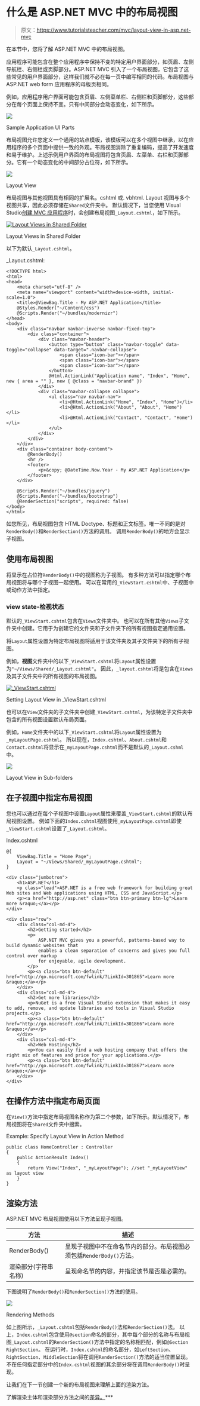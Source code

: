 # 什么是 ASP.NET MVC 中的布局视图

> 原文：<https://www.tutorialsteacher.com/mvc/layout-view-in-asp.net-mvc>

在本节中，您将了解 ASP.NET MVC 中的布局视图。

应用程序可能包含在整个应用程序中保持不变的特定用户界面部分，如页眉、左侧导航栏、右侧栏或页脚部分。ASP.NET MVC 引入了一个布局视图，它包含了这些常见的用户界面部分，这样我们就不必在每一页中编写相同的代码。布局视图与 ASP.NET web form 应用程序的母版页相同。

例如，应用程序用户界面可能包含页眉、左侧菜单栏、右侧栏和页脚部分，这些部分在每个页面上保持不变。只有中间部分会动态变化，如下所示。

[![](img/5cc48145e2ce4edf97c432bc0e14702a.png)](../../Content/images/mvc/layout-view-1.png)

Sample Application UI Parts



布局视图允许您定义一个通用的站点模板，该模板可以在多个视图中继承，以在应用程序的多个页面中提供一致的外观。布局视图消除了重复编码，提高了开发速度和易于维护。上述示例用户界面的布局视图将包含页眉、左菜单、右栏和页脚部分。它有一个动态变化的中间部分占位符，如下所示。

[![](img/e379d70e4bbdcc19afbd2945a9db0c31.png)](../../Content/images/mvc/layout-view-2.png)

Layout View



布局视图与其他视图具有相同的扩展名。cshtml 或. vbhtml. Layout 视图与多个视图共享，因此必须存储在`Shared`文件夹中。 默认情况下，当您使用 Visual Studio[创建 MVC 应用程序](/mvc/create-first-asp.net-mvc-application)时，会创建布局视图`_Layout.cshtml`，如下所示。

[![Layout Views in Shared Folder](img/2ab341b0be4a043c0d18ce21ee3e5e2a.png)](../../Content/images/mvc/layout-view-3.png)

Layout Views in Shared Folder



以下为默认`_Layout.cshtml`。

_Layout.cshtml: 

```
<!DOCTYPE html>
<html>
<head>
    <meta charset="utf-8" />
    <meta name="viewport" content="width=device-width, initial-scale=1.0">
    <title>@ViewBag.Title - My ASP.NET Application</title>
    @Styles.Render("~/Content/css")
    @Scripts.Render("~/bundles/modernizr")
</head>
<body>
    <div class="navbar navbar-inverse navbar-fixed-top">
        <div class="container">
            <div class="navbar-header">
                <button type="button" class="navbar-toggle" data-toggle="collapse" data-target=".navbar-collapse">
                    <span class="icon-bar"></span>
                    <span class="icon-bar"></span>
                    <span class="icon-bar"></span>
                </button>
                @Html.ActionLink("Application name", "Index", "Home", new { area = "" }, new { @class = "navbar-brand" })
            </div>
            <div class="navbar-collapse collapse">
                <ul class="nav navbar-nav">
                    <li>@Html.ActionLink("Home", "Index", "Home")</li>
                    <li>@Html.ActionLink("About", "About", "Home")</li>
                    <li>@Html.ActionLink("Contact", "Contact", "Home")</li>
                </ul>
            </div>
        </div>
    </div>
    <div class="container body-content">
        @RenderBody()
        <hr />
        <footer>
            <p>&copy; @DateTime.Now.Year - My ASP.NET Application</p>
        </footer>
    </div>

    @Scripts.Render("~/bundles/jquery")
    @Scripts.Render("~/bundles/bootstrap")
    @RenderSection("scripts", required: false)
</body>
</html> 
```

如您所见，布局视图包含 HTML Doctype、标题和正文标签。唯一不同的是对`RenderBody()`和`RenderSection()`方法的调用。 调用`RenderBody()`的地方会显示子视图。

## 使用布局视图

将显示在占位符`RenderBody()`中的视图称为子视图。 有多种方法可以指定哪个布局视图将与哪个子视图一起使用。 可以在常用的`_ViewStart.cshtml`中、子视图中或动作方法中指定。

### view state-检视状态

默认的`_ViewStart.cshtml`包含在`Views`文件夹中。 也可以在所有其他`Views`子文件夹中创建。它用于为创建它的文件夹和子文件夹下的所有视图指定通用设置。

将`Layout`属性设置为特定布局视图将适用于该文件夹及其子文件夹下的所有子视图。

例如，**视图**文件夹中的以下`_ViewStart.cshtml`将`Layout`属性设置为`"~/Views/Shared/_Layout.cshtml"`。 因此，`_layout.cshtml`将是包含在`Views`及其子文件夹中的所有视图的布局视图。

[![_ViewStart.cshtml](img/287ba689a4963324bc04c11cbc7a4e60.png)](../../Content/images/mvc/viewstart.png)

Setting Layout View in _ViewStart.cshtml



也可以在`View`文件夹的子文件夹中创建`_ViewStart.cshtml`，为该特定子文件夹中包含的所有视图设置默认布局页面。

例如，`Home`文件夹中的以下`_ViewStart.cshtml`将`Layout`属性设置为`_myLayoutPage.cshtml`。 所以现在，`Index.cshtml`、`About.cshtml`和`Contact.cshtml`将显示在`_myLayoutPage.cshtml`而不是默认的`_Layout.cshml`中。

[![](img/50705f20351ddbc1642a9310a472ca1a.png)](../../Content/images/mvc/viewstart-home.png)

Layout View in Sub-folders



## 在子视图中指定布局视图

您也可以通过在每个子视图中设置`Layout`属性来覆盖`_ViewStart.cshtml`的默认布局视图设置。 例如下面的`Index.cshtml`视图使用`_myLayoutPage.cshtml`即使`_ViewStart.cshtml`设置了`_Layout.cshtml`。

Index.cshtml 

```
@{
    ViewBag.Title = "Home Page";
    Layout = "~/Views/Shared/_myLayoutPage.cshtml";
}

<div class="jumbotron">
    <h1>ASP.NET</h1>
    <p class="lead">ASP.NET is a free web framework for building great Web sites and Web applications using HTML, CSS and JavaScript.</p>
    <p><a href="http://asp.net" class="btn btn-primary btn-lg">Learn more &raquo;</a></p>
</div>

<div class="row">
    <div class="col-md-4">
        <h2>Getting started</h2>
        <p>
            ASP.NET MVC gives you a powerful, patterns-based way to build dynamic websites that
            enables a clean separation of concerns and gives you full control over markup
            for enjoyable, agile development.
        </p>
        <p><a class="btn btn-default" href="http://go.microsoft.com/fwlink/?LinkId=301865">Learn more &raquo;</a></p>
    </div>
    <div class="col-md-4">
        <h2>Get more libraries</h2>
        <p>NuGet is a free Visual Studio extension that makes it easy to add, remove, and update libraries and tools in Visual Studio projects.</p>
        <p><a class="btn btn-default" href="http://go.microsoft.com/fwlink/?LinkId=301866">Learn more &raquo;</a></p>
    </div>
    <div class="col-md-4">
        <h2>Web Hosting</h2>
        <p>You can easily find a web hosting company that offers the right mix of features and price for your applications.</p>
        <p><a class="btn btn-default" href="http://go.microsoft.com/fwlink/?LinkId=301867">Learn more &raquo;</a></p>
    </div>
</div> 
```

## 在操作方法中指定布局页面

在`View()`方法中指定布局视图名称作为第二个参数，如下所示。默认情况下，布局视图将在`Shared`文件夹中搜索。

Example: Specify Layout View in Action Method 

```
public class HomeController : Controller
{
    public ActionResult Index()
    {
        return View("Index", "_myLayoutPage"); //set "_myLayoutView" as layout view
    }
} 
```

## 渲染方法

ASP.NET MVC 布局视图使用以下方法呈现子视图。

| 方法 | 描述 |
| --- | --- |
| RenderBody() | 呈现子视图中不在命名节内的部分。布局视图必须包括`RenderBody()`方法。 |
| 渲染部分(字符串名称) | 呈现命名节的内容，并指定该节是否是必需的。 |

下图说明了`RenderBody()`和`RenderSection()`方法的使用。

[![](img/f9aecb69769d095dc1754a9ea5678aea.png)](../../Content/images/mvc/layout-view-rendering.png)

Rendering Methods



如上图所示，`_Layout.cshtml`包括`RenderBody()`法和`RenderSection()`法。 以上，`Index.cshtml`包含使用`@section`命名的部分，其中每个部分的名称与布局视图`_Layout.cshtml`的`RenderSection()`方法中指定的名称相匹配，例如`@Section RightSection`。 在运行时，`Index.cshtml`的命名部分，如`LeftSection`、`RightSection`、`MiddleSection`将在调用`RenderSection()`方法的适当位置呈现。 不在任何指定部分中的`Index.cshtml`视图的其余部分将在调用`RenderBody()`时呈现。

让我们在下一节创建一个新的布局视图来理解上面的渲染方法。

了解渲染主体和渲染部分方法之间的[差异。](/articles/difference-between-renderbody-and-rendersection-mvc)***